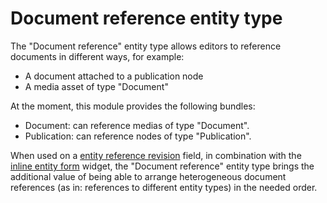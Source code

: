# Document reference entity type

The "Document reference" entity type allows editors to reference documents in different ways, for example:
- A document attached to a publication node
- A media asset of type "Document"

At the moment, this module provides the following bundles:
- Document: can reference medias of type "Document".
- Publication: can reference nodes of type "Publication".

When used on a [entity reference revision](https://www.drupal.org/project/entity_reference_revisions) field, in combination with the [inline entity form](https://www.drupal.org/project/inline_entity_form) widget, the "Document reference" entity type brings the additional value of being able to arrange heterogeneous document references (as in: references to different entity types) in the needed order.

